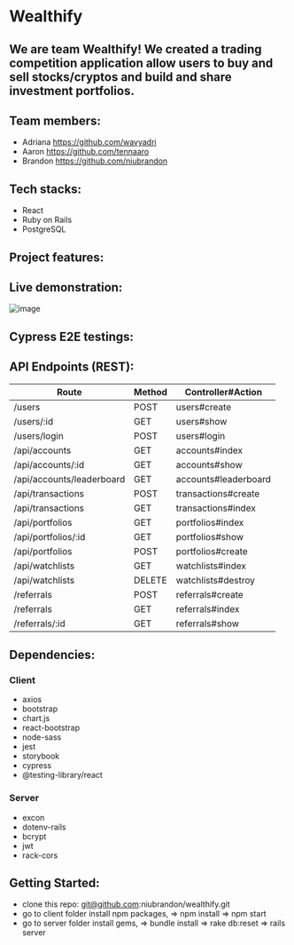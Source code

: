 # Wealthify

## We are team Wealthify! We created a trading competition application allow users to buy and sell stocks/cryptos and build and share investment portfolios. 

## Team members:
- Adriana https://github.com/wavyadri
- Aaron   https://github.com/tennaaro
- Brandon https://github.com/niubrandon
## Tech stacks:
- React
- Ruby on Rails
- PostgreSQL

## Project features:


## Live demonstration:
![image](https://github.com/niubrandon/wealthify/blob/main/public/demo.gif?raw=true)

## Cypress E2E testings:


## API Endpoints (REST):
<table>
 <thead>
    <tr>
        <th>Route</th>
        <th>Method</th>
        <th>Controller#Action</th>
    </tr>
   </thead>
   <tbody>
        <tr>
          <td>/users</td>
          <td>POST</td>
          <td>users#create</td>
        </tr>
        <tr>
          <td>/users/:id</td>
          <td>GET</td>
          <td>users#show</td>
        </tr>
        <tr>
          <td>/users/login</td>
          <td>POST</td>
          <td>users#login</td>
        </tr>
        <tr>
          <td>/api/accounts</td>
          <td>GET</td>
          <td>accounts#index</td>
        </tr>
        <tr>
          <td>/api/accounts/:id</td>
          <td>GET</td>
          <td>accounts#show</td>
        </tr>
        <tr>
          <td>/api/accounts/leaderboard</td>
          <td>GET</td>
          <td>accounts#leaderboard</td>
        </tr>
        <tr>
          <td>/api/transactions</td>
          <td>POST</td>
          <td>transactions#create</td>
        </tr>
        <tr>
          <td>/api/transactions</td>
          <td>GET</td>
          <td>transactions#index</td>
        </tr>
        <tr>
          <td>/api/portfolios</td>
          <td>GET</td>
          <td>portfolios#index</td>
        </tr>
        <tr>
          <td>/api/portfolios/:id</td>
          <td>GET</td>
          <td>portfolios#show</td>
        </tr>
        <tr>
          <td>/api/portfolios</td>
          <td>POST</td>
          <td>portfolios#create</td>
        </tr>
        <tr>
          <td>/api/watchlists</td>
          <td>GET</td>
          <td>watchlists#index</td>
        </tr>
        <tr>
          <td>/api/watchlists</td>
          <td>DELETE</td>
          <td>watchlists#destroy</td>
        </tr>
          <tr>
          <td>/referrals</td>
          <td>POST</td>
          <td>referrals#create</td>
        </tr>
          <tr>
          <td>/referrals</td>
          <td>GET</td>
          <td>referrals#index</td>
        </tr>
          <tr>
          <td>/referrals/:id</td>
          <td>GET</td>
          <td>referrals#show</td>
        </tr>


   </tbody>
</table>

## Dependencies:
### Client
- axios
- bootstrap
- chart.js
- react-bootstrap
- node-sass
- jest
- storybook
- cypress
- @testing-library/react

### Server
- excon
- dotenv-rails
- bcrypt
- jwt
- rack-cors
## Getting Started:
- clone this repo: git@github.com:niubrandon/wealthify.git
- go to client folder install npm packages, => npm install => npm start
- go to server folder install gems, => bundle install => rake db:reset => rails server


